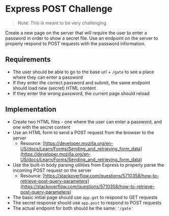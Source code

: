 # Express POST Challenge
>Note: This is meant to be very challenging

Create a new page on the server that will require the user to enter a password in order to show a secret file. Use an endpoint on the server to properly respond to POST requests with the password information.

## Requirements
- The user should be able to go to the base url + `/gate` to see a place where they can enter a password
- If they enter the correct password and submit, the same endpoint should load new (secret) HTML content
- If they enter the wrong password, the current page should reload

## Implementation
- Create two HTML files - one where the user can enter a password, and one with the secret content
- Use an HTML form to send a POST request from the browser to the server
    - Resource: [https://developer.mozilla.org/en-US/docs/Learn/Forms/Sending_and_retrieving_form_data](https://developer.mozilla.org/en-US/docs/Learn/Forms/Sending_and_retrieving_form_data)
- Use the built-in body parsing utilities from Express to properly parse the incoming POST request on the server
    - Resource: [https://stackoverflow.com/questions/5710358/how-to-retrieve-post-query-parameters](https://stackoverflow.com/questions/5710358/how-to-retrieve-post-query-parameters)
- The basic initial page should use `app.get` to respond to GET requests
- The secret response should use `app.post` to respond to POST requests
- The actual endpoint for both should be the same: `'/gate'`